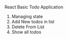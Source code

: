 React Basic Todo Application

1. Managing state
2. Add New todos in list
3. Delete From List
4. Show all todos
